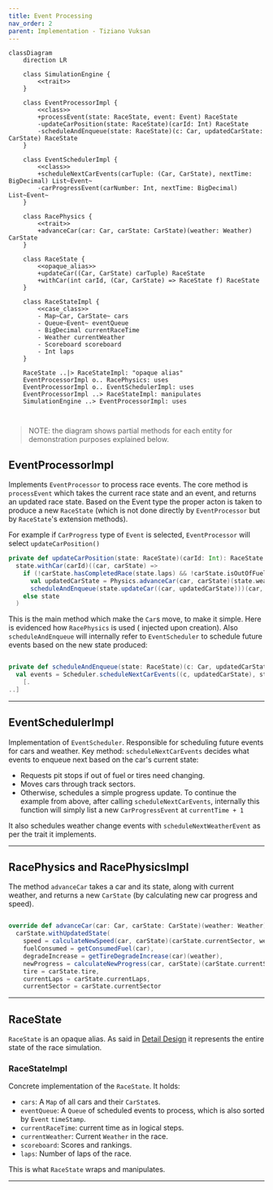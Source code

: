 ```yaml
---
title: Event Processing
nav_order: 2
parent: Implementation - Tiziano Vuksan
---
```


```mermaid
classDiagram
    direction LR

    class SimulationEngine {
        <<trait>>
    }

    class EventProcessorImpl {
        <<class>>
        +processEvent(state: RaceState, event: Event) RaceState
        -updateCarPosition(state: RaceState)(carId: Int) RaceState
        -scheduleAndEnqueue(state: RaceState)(c: Car, updatedCarState: CarState) RaceState
    }

    class EventSchedulerImpl {
        <<class>>
        +scheduleNextCarEvents(carTuple: (Car, CarState), nextTime: BigDecimal) List~Event~
        -carProgressEvent(carNumber: Int, nextTime: BigDecimal) List~Event~
    }

    class RacePhysics {
        <<trait>>
        +advanceCar(car: Car, carState: CarState)(weather: Weather) CarState
    }

    class RaceState {
        <<opaque_alias>>
        +updateCar((Car, CarState) carTuple) RaceState
        +withCar(int carId, (Car, CarState) => RaceState f) RaceState
    }

    class RaceStateImpl {
        <<case_class>>
        - Map~Car, CarState~ cars
        - Queue~Event~ eventQueue
        - BigDecimal currentRaceTime
        - Weather currentWeather
        - Scoreboard scoreboard
        - Int laps
    }

    RaceState ..|> RaceStateImpl: "opaque alias"
    EventProcessorImpl o.. RacePhysics: uses
    EventProcessorImpl o.. EventSchedulerImpl: uses
    EventProcessorImpl ..> RaceStateImpl: manipulates
    SimulationEngine ..> EventProcessorImpl: uses



```

> NOTE: the diagram shows partial methods for each entity for demonstration purposes explained below.

## EventProcessorImpl

Implements `EventProcessor` to process race events.
The core method is `processEvent` which takes the current race state and an event, and returns an updated race state.
Based on the Event type the proper acton is taken to produce a new `RaceState` (which is not done directly by
`EventProcessor` but by `RaceState`'s extension methods).

For example if `CarProgress` type of `Event` is selected, `EventProcessor` will select `updateCarPosition()`

```scala
private def updateCarPosition(state: RaceState)(carId: Int): RaceState =
  state.withCar(carId)((car, carState) =>
    if (!carState.hasCompletedRace(state.laps) && !carState.isOutOfFuel)
      val updatedCarState = Physics.advanceCar(car, carState)(state.weather)
      scheduleAndEnqueue(state.updateCar((car, updatedCarState)))(car, updatedCarState)
    else state
  )
```

This is the main method which make the `Car`s move, to make it simple. Here is evidenced how `RacePhysics` is used (
injected upon creation). Also `scheduleAndEnqueue` will internally refer to `EventScheduler` to schedule future events
based on the new state produced:

```scala

private def scheduleAndEnqueue(state: RaceState)(c: Car, updatedCarState: CarState): RaceState =
  val events = Scheduler.scheduleNextCarEvents((c, updatedCarState), state.raceTime)
    [.
..]

```

---

## EventSchedulerImpl

Implementation of `EventScheduler`. Responsible for scheduling future events for cars and weather.
Key method: `scheduleNextCarEvents` decides what events to enqueue next based on the car's current state:

- Requests pit stops if out of fuel or tires need changing.
- Moves cars through track sectors.
- Otherwise, schedules a simple progress update. To continue the example from above, after calling
  `scheduleNextCarEvents`, internally this function will simply list a new `CarProgressEvent` at `currentTime + 1`

It also schedules weather change events with `scheduleNextWeatherEvent` as per the trait it implements.

---

## RacePhysics and RacePhysicsImpl

The method `advanceCar` takes a car and its state, along with current weather, and returns a new `CarState` (by
calculating new car progress and speed).

```scala

override def advanceCar(car: Car, carState: CarState)(weather: Weather): CarState =
  carState.withUpdatedState(
    speed = calculateNewSpeed(car, carState)(carState.currentSector, weather),
    fuelConsumed = getConsumedFuel(car),
    degradeIncrease = getTireDegradeIncrease(car)(weather),
    newProgress = calculateNewProgress(car, carState)(carState.currentSector, weather),
    tire = carState.tire,
    currentLaps = carState.currentLaps,
    currentSector = carState.currentSector

```

---

## RaceState

`RaceState` is an opaque alias. As said in [Detail Design](../../4_detailed_design/model/vuksan/simulation.md#racestate)
it represents the entire state of the race simulation.

### RaceStateImpl

Concrete implementation of the `RaceState`.
It holds:

- `cars`: A `Map` of all cars and their `CarState`s.
- `eventQueue`: A `Queue` of scheduled events to process, which is also sorted by `Event` `timeStamp`.
- `currentRaceTime`: current time as in logical steps.
- `currentWeather`: Current `Weather` in the race.
- `scoreboard`: Scores and rankings.
- `laps`: Number of laps of the race.

This is what `RaceState` wraps and manipulates.

---